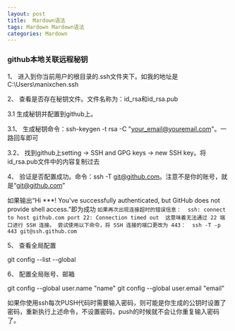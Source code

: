 ```yaml
---
layout: post
title:  Mardown语法
tags: Mardown Mardown语法
categories: Mardown
---
```

  
 ### github本地关联远程秘钥
1、 进入到你当前用户的根目录的.ssh文件夹下。如我的地址是C:\Users\manixchen\.ssh

2、 查看是否存在秘钥文件。文件名称为：id_rsa和id_rsa.pub

3.1  生成秘钥并配置到github上。

3.1、 生成秘钥命令：ssh-keygen -t rsa -C "your_email@youremail.com"。一路回车即可

3.2、 找到github上setting -> SSH and GPG keys -> new SSH key。将id_rsa.pub文件中的内容复制过去

4、 验证是否配置成功。命令：ssh -T git@github.com。注意不是你的账号，就是“git@github.com”

如果输出“Hi ***! You've successfully authenticated, but GitHub does not provide shell access.”即为成功
    ```
    如果再次出现连接超时的错误信息： 
    ssh: connect to host github.com port 22: Connection timed out 
    这意味着无法通过 22 端口进行 SSH 连接。
    尝试使用以下命令，将 SSH 连接的端口更改为 443： 
    ssh -T -p 443 git@ssh.github.com 
    ```

5、 查看全局配置

git config --list --global

6、 配置全局账号、邮箱

git config --global user.name "name"
git config --global user.email "email"

如果你使用ssh每次PUSH代码时需要输入密码，则可能是你生成的公钥时设置了密码，重新执行上述命令，不设置密码，push的时候就不会让你重复输入密码了。
